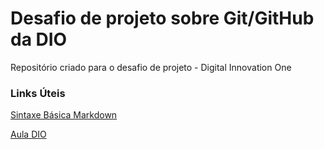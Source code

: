 # Desafio de projeto sobre Git/GitHub da DIO
Repositório criado para o desafio de projeto - Digital Innovation One

### Links Úteis
[Sintaxe Básica Markdown](https://www.markdownguide.org/basic-syntax/)

[Aula DIO](https://web.digitalinnovation.one/lab/criando-seu-primeiro-repositorio-no-github-para-compartilhar-seu-progresso/learning/e714fb1c-4990-4c47-99a5-d97703e40b4d)



